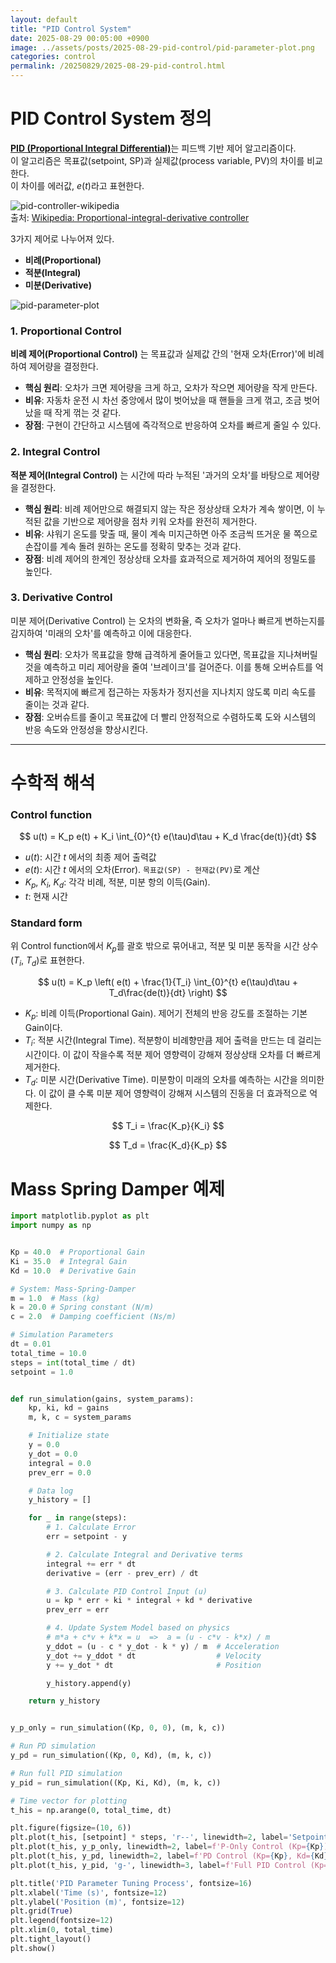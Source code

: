 ```yaml
---
layout: default
title: "PID Control System"
date: 2025-08-29 00:05:00 +0900
image: ../assets/posts/2025-08-29-pid-control/pid-parameter-plot.png
categories: control
permalink: /20250829/2025-08-29-pid-control.html
---
```


# PID Control System 정의

[**PID (Proportional Integral Differential)**](https://en.wikipedia.org/wiki/Proportional%E2%80%93integral%E2%80%93derivative_controller)는 피드백 기반 제어 알고리즘이다.  
이 알고리즘은 목표값(setpoint, SP)과 실제값(process variable, PV)의 차이를 비교한다.  
이 차이를 에러값, $e(t)$라고 표현한다.

![pid-controller-wikipedia](../assets/posts/2025-08-29-pid-control/pid-controller-wikipedia.png)  
출처: [Wikipedia: Proportional-integral-derivative controller](https://en.wikipedia.org/wiki/Proportional%E2%80%93integral%E2%80%93derivative_controller)

3가지 제어로 나누어져 있다.

-   **비례(Proportional)**
-   **적분(Integral)**
-   **미분(Derivative)**

![pid-parameter-plot](../assets/posts/2025-08-29-pid-control/pid-parameter-plot.png)

### 1. Proportional Control

**비례 제어(Proportional Control)** 는 목표값과 실제값 간의 '현재 오차(Error)'에 비례하여 제어량을 결정한다.

-   **핵심 원리**: 오차가 크면 제어량을 크게 하고, 오차가 작으면 제어량을 작게 만든다.
-   **비유**: 자동차 운전 시 차선 중앙에서 많이 벗어났을 때 핸들을 크게 꺾고, 조금 벗어났을 때 작게 꺾는 것 같다.
-   **장점**: 구현이 간단하고 시스템에 즉각적으로 반응하여 오차를 빠르게 줄일 수 있다.

### 2. Integral Control

**적분 제어(Integral Control)** 는 시간에 따라 누적된 '과거의 오차'를 바탕으로 제어량을 결정한다.

-   **핵심 원리**: 비례 제어만으로 해결되지 않는 작은 정상상태 오차가 계속 쌓이면, 이 누적된 값을 기반으로 제어량을 점차 키워 오차를 완전히 제거한다.
-   **비유**: 샤워기 온도를 맞출 때, 물이 계속 미지근하면 아주 조금씩 뜨거운 물 쪽으로 손잡이를 계속 돌려 원하는 온도를 정확히 맞추는 것과 같다.
-   **장점**: 비례 제어의 한계인 정상상태 오차를 효과적으로 제거하여 제어의 정밀도를 높인다.

### 3. Derivative Control

미분 제어(Derivative Control) 는 오차의 변화율, 즉 오차가 얼마나 빠르게 변하는지를 감지하여 '미래의 오차'를 예측하고 이에 대응한다.

-   **핵심 원리**: 오차가 목표값을 향해 급격하게 줄어들고 있다면, 목표값을 지나쳐버릴 것을 예측하고 미리 제어량을 줄여 '브레이크'를 걸어준다. 이를 통해 오버슈트를 억제하고 안정성을 높인다.
-   **비유**: 목적지에 빠르게 접근하는 자동차가 정지선을 지나치지 않도록 미리 속도를 줄이는 것과 같다.
-   **장점**: 오버슈트를 줄이고 목표값에 더 빨리 안정적으로 수렴하도록 도와 시스템의 반응 속도와 안정성을 향상시킨다.

---

# 수학적 해석

### Control function

$$
u(t) = K_p e(t) + K_i \int_{0}^{t} e(\tau)d\tau + K_d \frac{de(t)}{dt}
$$

-   $u(t)$: 시간 $t$ 에서의 최종 제어 출력값
-   $e(t)$: 시간 $t$ 에서의 오차(Error). `목표값(SP) - 현재값(PV)`로 계산
-   $K_p$, $K_i$, $K_d$: 각각 비례, 적분, 미분 항의 이득(Gain).
-   $t$: 현재 시간

### Standard form

위 Control function에서 $K_p$를 괄호 밖으로 묶어내고, 적분 및 미분 동작을 시간 상수($T_i$, $T_d$)로 표현한다.

$$
u(t) = K_p \left( e(t) + \frac{1}{T_i} \int_{0}^{t} e(\tau)d\tau + T_d\frac{de(t)}{dt} \right)
$$

-   $K_p$: 비례 이득(Proportional Gain). 제어기 전체의 반응 강도를 조절하는 기본 Gain이다.
-   $T_i$: 적분 시간(Integral Time). 적분항이 비례향만큼 제어 출력을 만드는 데 걸리는 시간이다. 이 값이 작을수록 적분 제어 영향력이 강해져 정상상태 오차를 더 빠르게 제거한다.
-   $T_d$: 미분 시간(Derivative Time). 미분항이 미래의 오차를 예측하는 시간을 의미한다. 이 값이 클 수록 미분 제어 영향력이 강해져 시스템의 진동을 더 효과적으로 억제한다.

$$
T_i = \frac{K_p}{K_i}
$$

$$
T_d = \frac{K_d}{K_p}
$$

# Mass Spring Damper 예제

```python
import matplotlib.pyplot as plt
import numpy as np


Kp = 40.0  # Proportional Gain
Ki = 35.0  # Integral Gain
Kd = 10.0  # Derivative Gain

# System: Mass-Spring-Damper
m = 1.0  # Mass (kg)
k = 20.0 # Spring constant (N/m)
c = 2.0  # Damping coefficient (Ns/m)

# Simulation Parameters
dt = 0.01
total_time = 10.0
steps = int(total_time / dt)
setpoint = 1.0


def run_simulation(gains, system_params):
    kp, ki, kd = gains
    m, k, c = system_params

    # Initialize state
    y = 0.0
    y_dot = 0.0
    integral = 0.0
    prev_err = 0.0

    # Data log
    y_history = []

    for _ in range(steps):
        # 1. Calculate Error
        err = setpoint - y

        # 2. Calculate Integral and Derivative terms
        integral += err * dt
        derivative = (err - prev_err) / dt

        # 3. Calculate PID Control Input (u)
        u = kp * err + ki * integral + kd * derivative
        prev_err = err

        # 4. Update System Model based on physics
        # m*a + c*v + k*x = u  =>  a = (u - c*v - k*x) / m
        y_ddot = (u - c * y_dot - k * y) / m  # Acceleration
        y_dot += y_ddot * dt                  # Velocity
        y += y_dot * dt                       # Position

        y_history.append(y)

    return y_history


y_p_only = run_simulation((Kp, 0, 0), (m, k, c))

# Run PD simulation
y_pd = run_simulation((Kp, 0, Kd), (m, k, c))

# Run full PID simulation
y_pid = run_simulation((Kp, Ki, Kd), (m, k, c))

# Time vector for plotting
t_his = np.arange(0, total_time, dt)

plt.figure(figsize=(10, 6))
plt.plot(t_his, [setpoint] * steps, 'r--', linewidth=2, label='Setpoint')
plt.plot(t_his, y_p_only, linewidth=2, label=f'P-Only Control (Kp={Kp})')
plt.plot(t_his, y_pd, linewidth=2, label=f'PD Control (Kp={Kp}, Kd={Kd})')
plt.plot(t_his, y_pid, 'g-', linewidth=3, label=f'Full PID Control (Kp={Kp}, Ki={Ki}, Kd={Kd})')

plt.title('PID Parameter Tuning Process', fontsize=16)
plt.xlabel('Time (s)', fontsize=12)
plt.ylabel('Position (m)', fontsize=12)
plt.grid(True)
plt.legend(fontsize=12)
plt.xlim(0, total_time)
plt.tight_layout()
plt.show()
```
